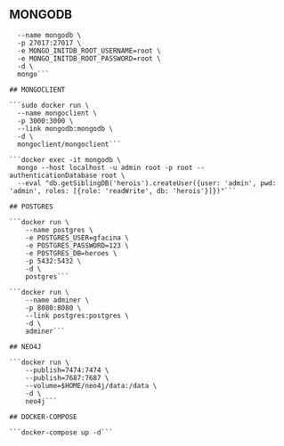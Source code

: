 ## MONGODB

```docker run \
  --name mongodb \
  -p 27017:27017 \
  -e MONGO_INITDB_ROOT_USERNAME=root \
  -e MONGO_INITDB_ROOT_PASSWORD=root \
  -d \
  mongo```

## MONGOCLIENT

```sudo docker run \
  --name mongoclient \
  -p 3000:3000 \
  --link mongodb:mongodb \
  -d \
  mongoclient/mongoclient```

```docker exec -it mongodb \
  mongo --host localhost -u admin root -p root --authenticationDatabase root \
  --eval "db.getSiblingDB('herois').createUser({user: 'admin', pwd: 'admin', roles: [{role: 'readWrite', db: 'herois'}]})"```

## POSTGRES

```docker run \
    --name postgres \
    -e POSTGRES_USER=gfacina \
    -e POSTGRES_PASSWORD=123 \
    -e POSTGRES_DB=heroes \
    -p 5432:5432 \
    -d \
    postgres```

```docker run \
    --name adminer \
    -p 8080:8080 \
    --link postgres:postgres \
    -d \
    adminer```

## NEO4J

```docker run \
    --publish=7474:7474 \
    --publish=7687:7687 \
    --volume=$HOME/neo4j/data:/data \
    -d \
    neo4j```

## DOCKER-COMPOSE

```docker-compose up -d```
